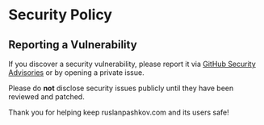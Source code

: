 # Security Policy

## Reporting a Vulnerability

If you discover a security vulnerability, please report it via [GitHub Security Advisories](https://github.com/ruslanpashkov/ruslanpashkov.com/security/advisories) or by opening a private issue.

Please do **not** disclose security issues publicly until they have been reviewed and patched.

Thank you for helping keep ruslanpashkov.com and its users safe!
